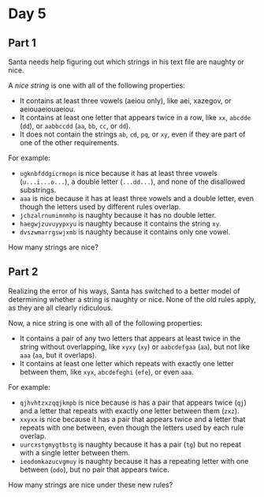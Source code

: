 # Day 5

## Part 1

Santa needs help figuring out which strings in his text file are naughty or nice.

A _nice string_ is one with all of the following properties:

- It contains at least three vowels (aeiou only), like aei, xazegov, or aeiouaeiouaeiou.
- It contains at least one letter that appears twice in a row, like `xx`, `abcdde` (`dd`), or
  `aabbccdd` (`aa`, `bb`, `cc`, or `dd`).
- It does not contain the strings `ab`, `cd`, `pq`, or `xy`, even if they are part of one of
  the other requirements.

For example:

- `ugknbfddgicrmopn` is nice because it has at least three vowels (`u...i...o...`), a double
  letter (`...dd...`), and none of the disallowed substrings.
- `aaa` is nice because it has at least three vowels and a double letter, even though the
  letters used by different rules overlap.
- `jchzalrnumimnmhp` is naughty because it has no double letter.
- `haegwjzuvuyypxyu` is naughty because it contains the string `xy`.
- `dvszwmarrgswjxmb` is naughty because it contains only one vowel.

How many strings are nice?

## Part 2

Realizing the error of his ways, Santa has switched to a better model of determining whether
a string is naughty or nice. None of the old rules apply, as they are all clearly ridiculous.

Now, a nice string is one with all of the following properties:

- It contains a pair of any two letters that appears at least twice in the string without
  overlapping, like `xyxy` (`xy`) or `aabcdefgaa` (`aa`), but not like `aaa` (`aa`, but it
  overlaps).
- It contains at least one letter which repeats with exactly one letter between them, like
  `xyx`, `abcdefeghi` (`efe`), or even `aaa`.

For example:

- `qjhvhtzxzqqjkmpb` is nice because is has a pair that appears twice (`qj`) and a letter
  that repeats with exactly one letter between them (`zxz`).
- `xxyxx` is nice because it has a pair that appears twice and a letter that repeats with
  one between, even though the letters used by each rule overlap.
- `uurcxstgmygtbstg` is naughty because it has a pair (`tg`) but no repeat with a single
  letter between them.
- `ieodomkazucvgmuy` is naughty because it has a repeating letter with one between (`odo`),
  but no pair that appears twice.

How many strings are nice under these new rules?
